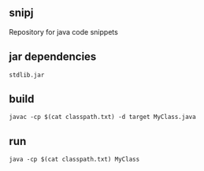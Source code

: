## snipj

Repository for java code snippets

## jar dependencies

    stdlib.jar

## build

    javac -cp $(cat classpath.txt) -d target MyClass.java

## run

    java -cp $(cat classpath.txt) MyClass
